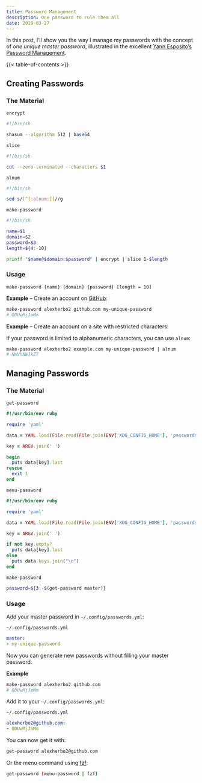 ```yaml
---
title: Password Management
description: One password to rule them all
date: 2019-03-27
---
```


In this post, I’ll show you the way I manage my passwords with the concept of _one unique master password_,
illustrated in the excellent [Yann Esposito’s Password Management].

{{< table-of-contents >}}

## Creating Passwords

### The Material

`encrypt`

``` sh
#!/bin/sh

shasum --algorithm 512 | base64
```

`slice`

``` sh
#!/bin/sh

cut --zero-terminated --characters $1
```

`alnum`

``` sh
#!/bin/sh

sed s/[^[:alnum:]]//g
```

`make-password`

``` sh
#!/bin/sh

name=$1
domain=$2
password=$3
length=${4:-10}

printf "$name@$domain:$password" | encrypt | slice 1-$length
```

### Usage

```
make-password {name} {domain} {password} [length = 10]
```

**Example** – Create an account on [GitHub]:

``` sh
make-password alexherbo2 github.com my-unique-password
# ODUwMjJmMm
```

**Example** – Create an account on a site with restricted characters:

If your password is limited to alphanumeric characters, you can use `alnum`:

``` sh
make-password alexherbo2 example.com my-unique-password | alnum
# NWVhNWJkZT
```

## Managing Passwords

### The Material

`get-password`

``` ruby
#!/usr/bin/env ruby

require 'yaml'

data = YAML.load(File.read(File.join(ENV['XDG_CONFIG_HOME'], 'passwords.yml')))

key = ARGV.join(' ')

begin
  puts data[key].last
rescue
  exit 1
end
```

`menu-password`

``` ruby
#!/usr/bin/env ruby

require 'yaml'

data = YAML.load(File.read(File.join(ENV['XDG_CONFIG_HOME'], 'passwords.yml')))

key = ARGV.join(' ')

if not key.empty?
  puts data[key].last
else
  puts data.keys.join("\n")
end
```

`make-password`

``` sh
password=${3:-$(get-password master)}
```

### Usage

Add your master password in `~/.config/passwords.yml`:

`~/.config/passwords.yml`

``` yaml
master:
- my-unique-password
```

Now you can generate new passwords without filling your master password.

**Example**

``` sh
make-password alexherbo2 github.com
# ODUwMjJmMm
```

Add it to your `~/.config/passwords.yml`:

`~/.config/passwords.yml`

``` yaml
alexherbo2@github.com:
- ODUwMjJmMm
```

You can now get it with:

``` sh
get-password alexherbo2@github.com
```

Or the menu command using [fzf]:

``` sh
get-password (menu-password | fzf)
```

[Yann Esposito’s Password Management]: https://yannesposito.com/Scratch/en/blog/Password-Management/
[GitHub]: https://github.com
[fzf]: https://github.com/junegunn/fzf
